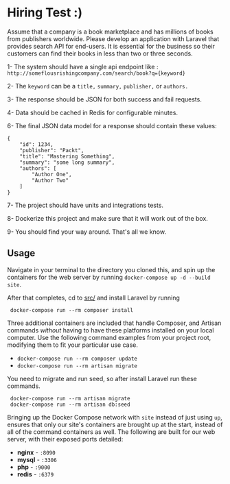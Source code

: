 # Hiring Test :)
Assume that a company is a book marketplace and has millions of books from publishers worldwide. Please develop an application with Laravel that provides search API for end-users. It is essential for the business so their customers can find their books in less than two or three seconds.



1- The system should have a single api endpoint like :
``http://someflousrishingcompany.com/search/book?q={keyword}``



2- The `keyword` can be a `title,` `summary,` `publisher,` or `authors.`



3- The response should be JSON for both success and fail requests.



4- Data should be cached in Redis for configurable minutes.



6- The final JSON data model for a response should contain these values:


```
{
    "id": 1234,
    "publisher": "Packt",
    "title": "Mastering Something",
    "summary": "some long summary",
    "authors": [
        "Author One",
        "Author Two"
    ]
}
```
7- The project should have units and integrations tests.


8- Dockerize this project and make sure that it will work out of the box.


9- You should find your way around. That's all we know.


## Usage

Navigate in your terminal to the directory you cloned this, and spin up the containers for the web server by running `docker-compose up -d --build site`.

After that completes, cd to [src/](src/) and install Laravel by running 

` docker-compose run --rm composer install`



Three additional containers are included that handle Composer, and Artisan commands *without* having to have these platforms installed on your local computer. Use the following command examples from your project root, modifying them to fit your particular use case.

- `docker-compose run --rm composer update`
- `docker-compose run --rm artisan migrate`

You need to migrate and run seed, so after install Laravel run these commands.

```
 docker-compose run --rm artisan migrate
 docker-compose run --rm artisan db:seed
```

Bringing up the Docker Compose network with `site` instead of just using `up`, ensures that only our site's containers are brought up at the start, instead of all of the command containers as well. The following are built for our web server, with their exposed ports detailed:

- **nginx** - `:8090`
- **mysql** - `:3306`
- **php** - `:9000`
- **redis** - `:6379`

